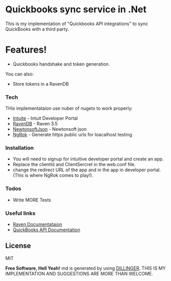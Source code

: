 
# Quickbooks sync service in .Net

This is my implementation of "Quickbooks API integrations" to sync QuickBooks with a third party.

# Features!

  - Quickbooks handshake and token generation.
  
You can also:
  - Store tokens in a RavenDB

### Tech

THis implementataion use nuber of nugets to work properly:

* [Intuite] - Intuit Developer Portal
* [RavenDB] - Raven 3.5
* [NewtonsoftJson] - Newtonsoft json
* [NgRok] - Generate https public urls for loacalhost testing


### Installation

- You will need to signup for intuitive developer portal and create an app.
- Replace the clientId and ClientSercret in the web.conf file.
- change the redirect URL of the app and in the app in developer portal. (This is where NgRok comes to play!).


### Todos

 - Write MORE Tests

### Useful links
- [Raven Documentataion]
- [QuickBooks API Documentation]


License
----

MIT


**Free Software, Hell Yeah!**
md is generated by using [DILLINGER].
THIS IS MY IMPLEMENTATION AND SUGGESTIONS ARE MORE THAN WELCOME.

[//]: # (These are reference links used in the body of this note and get stripped out when the markdown processor does its job. There is no need to format nicely because it shouldn't be seen. Thanks SO - http://stackoverflow.com/questions/4823468/store-comments-in-markdown-syntax)

   [Intuite]: <https://developer.intuit.com/>
   [RavenDB]: <https://ravendb.net/>
   [NewtonsoftJson]: <https://www.nuget.org/packages/newtonsoft.json/>
   [NgRok]:<https://ngrok.com/>
   [Raven Documentataion]:<https://ravendb.net/docs/article-page/4.0/csharp>
   [DILLINGER]:<https://dillinger.io/>
   [QuickBooks API Documentation]:<https://developer.intuit.com/docs/api/accounting>
   
   [PlDb]: <https://github.com/joemccann/dillinger/tree/master/plugins/dropbox/README.md>
   [PlGh]: <https://github.com/joemccann/dillinger/tree/master/plugins/github/README.md>
   [PlGd]: <https://github.com/joemccann/dillinger/tree/master/plugins/googledrive/README.md>
   [PlOd]: <https://github.com/joemccann/dillinger/tree/master/plugins/onedrive/README.md>
   [PlMe]: <https://github.com/joemccann/dillinger/tree/master/plugins/medium/README.md>
   [PlGa]: <https://github.com/RahulHP/dillinger/blob/master/plugins/googleanalytics/README.md>
